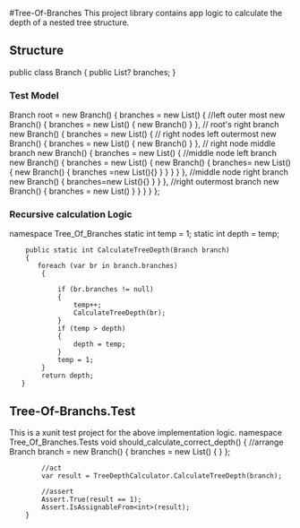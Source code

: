 #Tree-Of-Branches
This project library contains app logic to calculate the depth of a nested tree structure. 
## Structure
 public class Branch
    {
        public List<Branch>? branches;
    }
### Test Model
  Branch root = new Branch()
{
    branches = new List<Branch>()
    {
        //left outer most
        new Branch()
        {
            branches = new List<Branch>()
            {
                new Branch()
            }
        },
        // root's right branch
        new Branch()
        {
            branches = new List<Branch>()
            {
                // right nodes left outermost
                new Branch()
                {
                    branches = new List<Branch>()
                    {
                        new Branch()
                    }
                },
                // right node middle branch
                new Branch()
                {
                    branches = new List<Branch>()
                    {
                        //middle node left branch
                        new Branch()
                        {
                            branches = new List<Branch>()
                            {
                                new Branch()
                                {
                                    branches= new List<Branch>()
                                    {
                                        new Branch()
                                        {
                                            branches =new List<Branch>(){}
                                        }
                                    }
                                }
                            }
                        },
                        //middle node right branch
                        new Branch()
                        {
                            branches=new List<Branch>(){}
                        }
                    }
                },
                //right outermost branch
                new Branch() { branches = new List<Branch>()
            }
        }
    }
    }
};
 ### Recursive calculation Logic 
namespace Tree_Of_Branches
        static int temp = 1;
        static int depth = temp;

        public static int CalculateTreeDepth(Branch branch)
        {
           foreach (var br in branch.branches)
            {

                if (br.branches != null)
                {
                    temp++;
                    CalculateTreeDepth(br);
                }
                if (temp > depth)
                {
                    depth = temp;
                }
                temp = 1;
            }
            return depth;
       }
 ## Tree-Of-Branchs.Test
 This is a xunit test project for the above implementation logic.
 namespace Tree_Of_Branches.Tests
        void should_calculate_correct_depth()
        {
            //arrange
            Branch branch = new Branch()
            {
                branches = new List<Branch>() { }
            };

            //act
            var result = TreeDepthCalculator.CalculateTreeDepth(branch);

            //assert
            Assert.True(result == 1);
            Assert.IsAssignableFrom<int>(result);
        }
   
